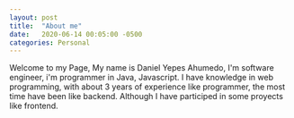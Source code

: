```yaml
---
layout: post
title:  "About me"
date:   2020-06-14 00:05:00 -0500
categories: Personal
---
```

Welcome to my Page, My name is Daniel Yepes Ahumedo, I'm software engineer, i'm programmer in Java, Javascript. 
I have knowledge in web programming, with about 3 years of experience like programmer, the most time have been like backend.
Although I have participed in some proyects like frontend. 
